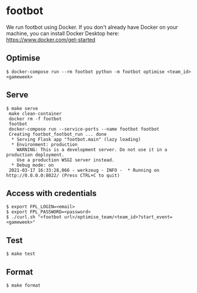 # footbot

We run footbot using Docker. If you don't already have Docker on your machine, you can install Docker Desktop here:  
https://www.docker.com/get-started

Optimise
--------

    $ docker-compose run --rm footbot python -m footbot optimise <team_id> <gameweek>

Serve
-----

    $ make serve
     make clean-container
     docker rm -f footbot
     footbot
     docker-compose run --service-ports --name footbot footbot
     Creating footbot_footbot_run ... done
      * Serving Flask app "footbot.main" (lazy loading)
      * Environment: production
        WARNING: This is a development server. Do not use it in a production deployment.
        Use a production WSGI server instead.
      * Debug mode: on
     2021-03-17 16:33:28,066 - werkzeug - INFO -  * Running on http://0.0.0.0:8022/ (Press CTRL+C to quit)



Access with credentials
-----------------------

    $ export FPL_LOGIN=<email>
    $ export FPL_PASSWORD=<password>
    $ ./curl.sh "<footbot url>/optimise_team/<team_id>?start_event=<gameweek>"

Test
----
    $ make test

Format
------
    $ make format
